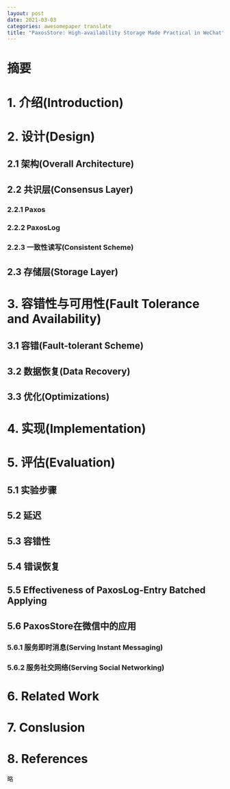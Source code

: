 ```yaml
---
layout: post
date: 2021-03-03
categories: awesomepaper translate
title: "PaxosStore: High-availability Storage Made Practical in WeChat"
---
```


# 摘要

# 1. 介绍(Introduction)

# 2. 设计(Design)

## 2.1 架构(Overall Architecture)

## 2.2 共识层(Consensus Layer)

### 2.2.1 Paxos

### 2.2.2 PaxosLog

### 2.2.3 一致性读写(Consistent Scheme)

## 2.3 存储层(Storage Layer)

# 3. 容错性与可用性(Fault Tolerance and Availability)

## 3.1 容错(Fault-tolerant Scheme)

## 3.2 数据恢复(Data Recovery)

## 3.3 优化(Optimizations)

# 4. 实现(Implementation)

# 5. 评估(Evaluation)

## 5.1 实验步骤

## 5.2 延迟

## 5.3 容错性

## 5.4 错误恢复

## 5.5 Effectiveness of PaxosLog-Entry Batched Applying

## 5.6 PaxosStore在微信中的应用

### 5.6.1 服务即时消息(Serving Instant Messaging)

### 5.6.2 服务社交网络(Serving Social Networking)

# 6. Related Work

# 7. Conslusion

# 8. References
略